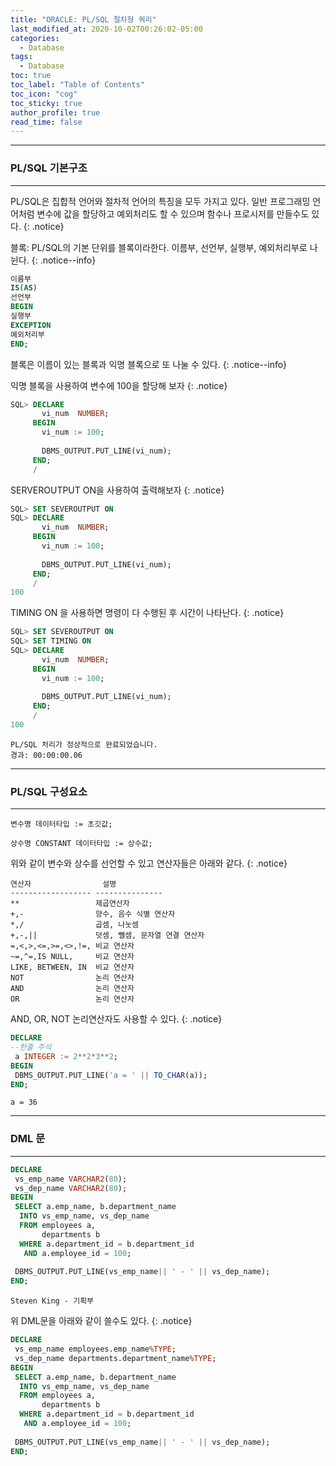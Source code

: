 ```yaml
---
title: "ORACLE: PL/SQL 절차형 쿼리"
last_modified_at: 2020-10-02T00:26:02-05:00
categories:
  - Database
tags:
  - Database
toc: true 
toc_label: "Table of Contents"
toc_icon: "cog"
toc_sticky: true 
author_profile: true 
read_time: false 
---
```

---
### PL/SQL 기본구조
---

PL/SQL은 집합적 언어와 절차적 언어의 특징을 모두 가지고 있다. 일반 프로그래밍 언어처럼 변수에 값을 할당하고 예외처리도 할 수 있으며 함수나 프로시저를 만들수도 있다.
{: .notice}

블록: PL/SQL의 기본 단위를 블록이라한다. 이름부, 선언부, 실행부, 예외처리부로 나뉜다.
{: .notice--info}

```sql
이름부
IS(AS)
선언부
BEGIN
실행부
EXCEPTION
예외처리부
END;
```

블록은 이름이 있는 블록과 익명 블록으로 또 나눌 수 있다.
{: .notice--info}


익명 블록을 사용하여 변수에 100을 할당해 보자
{: .notice}
```sql
SQL> DECLARE
       vi_num  NUMBER;
	 BEGIN
	   vi_num := 100;
	   
	   DBMS_OUTPUT.PUT_LINE(vi_num);
	 END;
	 / 
```

SERVEROUTPUT ON을 사용하여 출력해보자
{: .notice}
```sql
SQL> SET SEVEROUTPUT ON
SQL> DECLARE
       vi_num  NUMBER;
	 BEGIN
	   vi_num := 100;
	   
	   DBMS_OUTPUT.PUT_LINE(vi_num);
	 END;
	 / 
100
```

TIMING ON 을 사용하면 명령이 다 수행된 후 시간이 나타난다.
{: .notice}
```sql
SQL> SET SEVEROUTPUT ON
SQL> SET TIMING ON
SQL> DECLARE
       vi_num  NUMBER;
	 BEGIN
	   vi_num := 100;
	   
	   DBMS_OUTPUT.PUT_LINE(vi_num);
	 END;
	 / 
100
```
```
PL/SQL 처리가 정상적으로 완료되었습니다.
경과: 00:00:00.06
```
---
### PL/SQL 구성요소
---

```
변수명 데이터타입 := 초깃값;
```
```
상수명 CONSTANT 데이터타입 := 상수값;
```
위와 같이 변수와 상수를 선언할 수 있고 연산자들은 아래와 같다.
{: .notice}
```
연산자                설명
------------------ ---------------
**                 제곱연산자
+,-                양수, 음수 식별 연산자
*,/                곱셈, 나눗셈
+,-,||             덧셈, 뺄셈, 문자열 연결 연산자
=,<,>,<=,>=,<>,!=, 비교 연산자
~=,^=,IS NULL,     비교 연산자
LIKE, BETWEEN, IN  비교 연산자
NOT                논리 연산자
AND                논리 연산자
OR                 논리 연산자
```
AND, OR, NOT 논리연산자도 사용할 수 있다.
{: .notice}

```sql
DECLARE
--한줄 주석
 a INTEGER := 2**2*3**2;
BEGIN
 DBMS_OUTPUT.PUT_LINE('a = ' || TO_CHAR(a));
END;
```
```
a = 36
```

---
### DML 문
---

```sql
DECLARE
 vs_emp_name VARCHAR2(80);
 vs_dep_name VARCHAR2(80);
BEGIN
 SELECT a.emp_name, b.department_name
  INTO vs_emp_name, vs_dep_name
  FROM employees a,
	   departments b
  WHERE a.department_id = b.department_id
   AND a.employee_id = 100;
   
 DBMS_OUTPUT.PUT_LINE(vs_emp_name|| ' - ' || vs_dep_name);
END;
```

```
Steven King - 기획부
```

위 DML문을 아래와 같이 쓸수도 있다.
{: .notice}

```sql
DECLARE
 vs_emp_name employees.emp_name%TYPE;
 vs_dep_name departments.department_name%TYPE;
BEGIN
 SELECT a.emp_name, b.department_name
  INTO vs_emp_name, vs_dep_name
  FROM employees a,
	   departments b
  WHERE a.department_id = b.department_id
   AND a.employee_id = 100;
   
 DBMS_OUTPUT.PUT_LINE(vs_emp_name|| ' - ' || vs_dep_name);
END;
```





